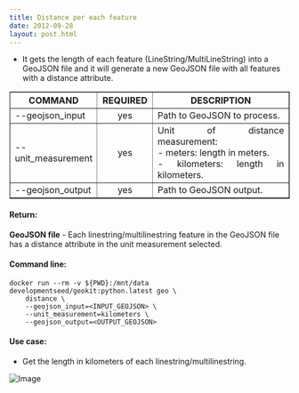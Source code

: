 ```yaml
---
title: Distance per each feature
date: 2012-09-28
layout: post.html
---
```


- It gets the length of each feature (LineString/MultiLineString) into a GeoJSON file and it will generate a new GeoJSON file with all features with a distance attribute.

<table border cellpadding="5px">
	<tr>
		<th style="width: 30%;">COMMAND</th> 
        <th style="width: 20%;">REQUIRED</th> 
        <th style="width: 50%;">DESCRIPTION</th>
	</tr>
	<tr>
		<td style="text-align: justify; vertical-align: middle;">--geojson_input</td> 
        <td style="text-align: center; vertical-align: middle;">yes</td>
        <td style="text-align: justify; vertical-align: middle;">Path to GeoJSON to process.</td>
	</tr>
    <tr>
		<td style="text-align: justify; vertical-align: middle;">--unit_measurement</td> 
        <td style="text-align: center; vertical-align: middle;">yes</td>
        <td style="text-align: justify; vertical-align: middle;">Unit of distance measurement: <br/> - meters: length in meters.<br/> - kilometers: length in kilometers.</td>
	</tr>
    <tr>
		<td style="text-align: justify; vertical-align: middle;">--geojson_output</td> 
        <td style="text-align: center; vertical-align: middle;">yes</td>
        <td style="text-align: justify; vertical-align: middle;">Path to GeoJSON output.</td>
	</tr>
</table>

#### Return:

**GeoJSON file** - Each linestring/multilinestring feature in the GeoJSON file has a distance attribute in the unit measurement selected.

#### Command line:

```
docker run --rm -v ${PWD}:/mnt/data developmentseed/geokit:python.latest geo \
    distance \
    --geojson_input=<INPUT_GEOJSON> \
    --unit_measurement=kilometers \
    --geojson_output=<OUTPUT_GEOJSON>
```

#### Use case:

- Get the length in kilometers of each linestring/multilinestring.

![Image](https://user-images.githubusercontent.com/11504548/184247418-bc3704f0-b36e-42ea-a6b3-d658149a11a4.png)
